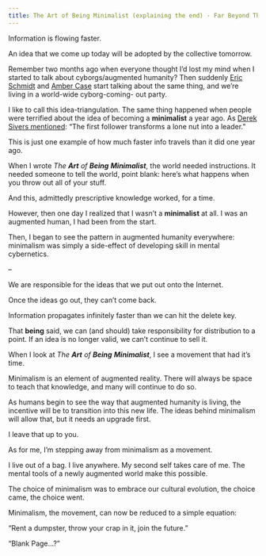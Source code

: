 ```yaml
---
title: The Art of Being Minimalist (explaining the end) - Far Beyond The Stars
---
```


Information is flowing faster.

An idea that we come up today will be adopted by the collective tomorrow.

Remember two months ago when everyone thought I’d lost my mind when I started
to talk about cyborgs/augmented humanity? Then suddenly [Eric
Schmidt](http://www.youtube.com/watch?v=-IGfBGHDHRc) and [Amber
Case](http://www.ted.com/talks/amber_case_we_are_all_cyborgs_now.html) start
talking about the same thing, and we’re living in a world-wide cyborg-coming-
out party.

I like to call this idea-triangulation. The same thing happened when people
were terrified about the idea of becoming a **minimalist** a year ago. As
[Derek Sivers mentioned](http://sivers.org/ff): “The first follower transforms
a lone nut into a leader.”

This is just one example of how much faster info travels than it did one year
ago.

When I wrote _The **Art** of **Being** **Minimalist**_, the world needed
instructions. It needed someone to tell the world, point blank: here’s what
happens when you throw out all of your stuff.

And this, admittedly prescriptive knowledge worked, for a time.

However, then one day I realized that I wasn’t a **minimalist** at all. I was
an augmented human, I had been from the start.

Then, I began to see the pattern in augmented humanity everywhere: minimalism
was simply a side-effect of developing skill in mental cybernetics.

–

We are responsible for the ideas that we put out onto the Internet.

Once the ideas go out, they can’t come back.

Information propagates infinitely faster than we can hit the delete key.

That **being** said, we can (and should) take responsibility for distribution
to a point. If an idea is no longer valid, we can’t continue to sell it.

When I look at _The **Art** of **Being** **Minimalist**_, I see a movement
that had it’s time.

Minimalism is an element of augmented reality. There will always be space to
teach that knowledge, and many will continue to do so.

As humans begin to see the way that augmented humanity is living, the
incentive will be to transition into this new life. The ideas behind
minimalism will allow that, but it needs an upgrade first.

I leave that up to you.

As for me, I’m stepping away from minimalism as a movement.

I live out of a bag. I live anywhere. My second self takes care of me. The
mental tools of a newly augmented world make this possible.

The choice of minimalism was to embrace our cultural evolution, the choice
came, the choice went.

Minimalism, the movement, can now be reduced to a simple equation:

“Rent a dumpster, throw your crap in it, join the future.”

“Blank Page…?”

